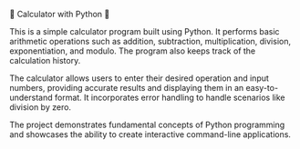 🧮 Calculator with Python 🐍

This is a simple calculator program built using Python. It performs basic arithmetic operations such as addition, subtraction, multiplication, division, exponentiation, and modulo. The program also keeps track of the calculation history.

The calculator allows users to enter their desired operation and input numbers, providing accurate results and displaying them in an easy-to-understand format. It incorporates error handling to handle scenarios like division by zero.

The project demonstrates fundamental concepts of Python programming and showcases the ability to create interactive command-line applications.
